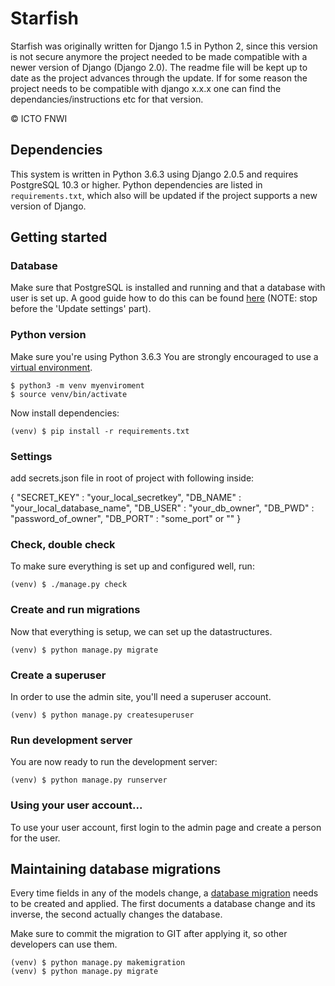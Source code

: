Starfish
=====
Starfish was originally written for Django 1.5 in Python 2, since this version is not secure anymore the project needed to be made compatible with a newer version of Django (Django 2.0). The readme file will be kept up to date as the project advances through the update. If for some reason the project needs to be compatible with django x.x.x one can find the dependancies/instructions etc for that version.

&copy; ICTO FNWI


## Dependencies
This system is written in Python 3.6.3 using Django 2.0.5 and requires PostgreSQL 10.3 or higher.
Python dependencies are listed in `requirements.txt`, which also will be updated if the project supports a new version of Django.

## Getting started

### Database
Make sure that PostgreSQL is installed and running and that a database with user is set up. A good guide how to do this can be found [here](https://djangogirls.gitbooks.io/django-girls-tutorial-extensions/content/optional_postgresql_installation/) (NOTE: stop before the 'Update settings' part).

### Python version
Make sure you're using Python 3.6.3 You are strongly encouraged to use a [virtual environment](https://virtualenv.pypa.io/en/stable/).


```shell
$ python3 -m venv myenviroment
$ source venv/bin/activate
```

Now install dependencies:

```shell
(venv) $ pip install -r requirements.txt
```

### Settings
add secrets.json file in root of project with following inside:

{
    "SECRET_KEY" : "your_local_secretkey",
    "DB_NAME"    : "your_local_database_name",
    "DB_USER"    : "your_db_owner",
    "DB_PWD"     : "password_of_owner",
    "DB_PORT"    : "some_port" or ""
}

### Check, double check
To make sure everything is set up and configured well, run:

```shell
(venv) $ ./manage.py check
```


### Create and run migrations
Now that everything is setup, we can set up the datastructures.
```shell
(venv) $ python manage.py migrate
```

### Create a superuser
In order to use the admin site, you'll need a superuser account.
```shell
(venv) $ python manage.py createsuperuser
```

### Run development server
You are now ready to run the development server:

```shell
(venv) $ python manage.py runserver
```

### Using your user account...
To use your user account, first login to the admin page and create a person for
the user.

## Maintaining database migrations
Every time fields in any of the models change, a [database migration](https://docs.djangoproject.com/en/1.11/topics/migrations/)
needs to be created and applied. The first documents a database change and its
inverse, the second actually changes the database.

Make sure to commit the migration to GIT after applying it, so other developers
can use them.

```shell
(venv) $ python manage.py makemigration
(venv) $ python manage.py migrate
```

